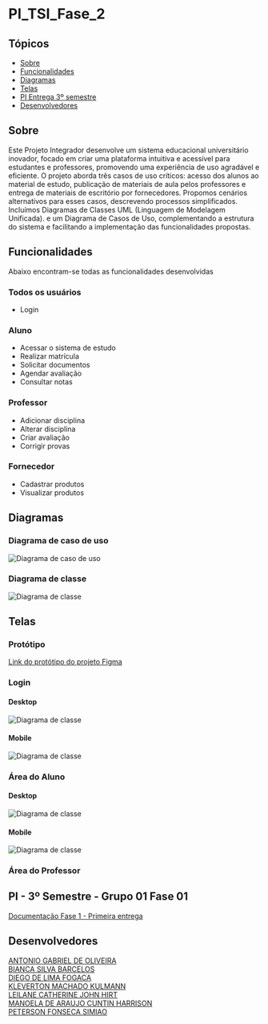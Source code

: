 # PI_TSI_Fase_2

## Tópicos

* [Sobre](#Sobre)
* [Funcionalidades](#Funcionalidades)
* [Diagramas](#Diagramas)
* [Telas](#Telas)
* [PI Entrega 3º semestre](#PI---3º-Semestre---Grupo-01-Fase-01)
* [Desenvolvedores](#Desenvolvedores)


## Sobre

Este Projeto Integrador desenvolve um sistema educacional universitário inovador, focado em criar uma plataforma intuitiva e acessível para estudantes e professores, promovendo uma experiência de uso agradável e eficiente. O projeto aborda três casos de uso críticos: acesso dos alunos ao material de estudo, publicação de materiais de aula pelos professores e entrega de materiais de escritório por fornecedores. Propomos cenários alternativos para esses casos, descrevendo processos simplificados. Incluímos Diagramas de Classes UML (Linguagem de Modelagem Unificada). e um Diagrama de Casos de Uso, complementando a estrutura do sistema e facilitando a implementação das funcionalidades propostas.

## Funcionalidades

Abaixo encontram-se todas as funcionalidades desenvolvidas

### Todos os usuários
* Login 

### Aluno
* Acessar o sistema de estudo
* Realizar matrícula
* Solicitar documentos
* Agendar avaliação
* Consultar notas

### Professor
* Adicionar disciplina
* Alterar disciplina
* Criar avaliação
* Corrigir provas

### Fornecedor
* Cadastrar produtos
* Visualizar produtos

## Diagramas
### Diagrama de caso de uso
![Diagrama de caso de uso](img/diagrama-de-caso-de-uso.png)

### Diagrama de classe
![Diagrama de classe](img/diagrama-de-classe.png)

## Telas 

### Protótipo
[Link do protótipo do projeto Figma](https://www.figma.com/design/JMBmNSFHi2kDqqlfhzSObK/EAD-SENAC-Protótipo?node-id=0-1&node-type=CANVAS&t=CGADQpEPLL4L9SjR-0)

### Login
#### Desktop
![Diagrama de classe](img/front-templates/desktop/01-login_desktop.png)

#### Mobile
![Diagrama de classe](img/front-templates/mobile/01-login_mobile.png)


### Área do Aluno
#### Desktop
![Diagrama de classe](img/front-templates/desktop/02-area_aluno_desktop.png)
#### Mobile
![Diagrama de classe](img/front-templates/mobile/02-area_aluno_mobile.png)

### Área do Professor

## PI - 3º Semestre - Grupo 01 Fase 01
[Documentação Fase 1 - Primeira entrega](file/PI_-_3º_Semestre_-_Grupo_01_Fase_01.pdf)

## Desenvolvedores
[ANTONIO GABRIEL DE OLIVEIRA](https://github.com/Arcane6)  
[BIANCA SILVA BARCELOS](https://github.com/BiancaBarcelos)  
[DIEGO DE LIMA FOGACA](https://github.com/DiFogaca)  
[KLEVERTON MACHADO KULMANN](https://github.com/KlevertonMKulmann)  
[LEILANE CATHERINE JOHN HIRT](https://github.com/leilanehirt)  
[MANOELA DE ARAUJO CUNTIN HARRISON](https://github.com/Manoelah20)  
[PETERSON FONSECA SIMIAO](https://github.com/PetersonFonsec)  
